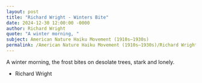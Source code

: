 ```yaml
---
layout: post
title: "Richard Wright - Winters Bite"
date: 2024-12-30 12:00:00 -0000
author: Richard Wright
quote: "A winter morning, "
subject: American Nature Haiku Movement (1910s–1930s)
permalink: /American Nature Haiku Movement (1910s–1930s)/Richard Wright/Richard Wright - Winters Bite
---
```


A winter morning, 
the frost bites on desolate 
trees, stark and lonely.

- Richard Wright
